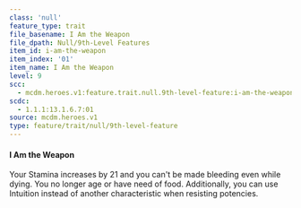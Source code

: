 ```yaml
---
class: 'null'
feature_type: trait
file_basename: I Am the Weapon
file_dpath: Null/9th-Level Features
item_id: i-am-the-weapon
item_index: '01'
item_name: I Am the Weapon
level: 9
scc:
  - mcdm.heroes.v1:feature.trait.null.9th-level-feature:i-am-the-weapon
scdc:
  - 1.1.1:13.1.6.7:01
source: mcdm.heroes.v1
type: feature/trait/null/9th-level-feature
---
```


#### I Am the Weapon

Your Stamina increases by 21 and you can't be made bleeding even while dying. You no longer age or have need of food. Additionally, you can use Intuition instead of another characteristic when resisting potencies.
